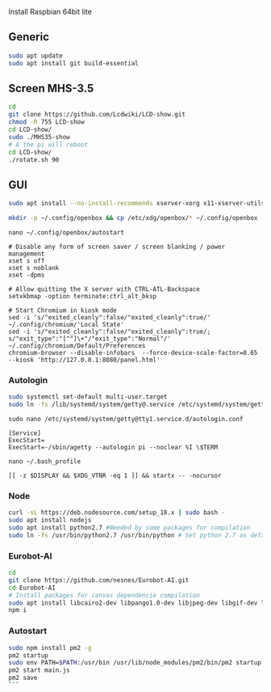 Install Raspbian 64bit lite

## Generic
```bash
sudo apt update
sudo apt install git build-essential
```

## Screen MHS-3.5
```bash
cd
git clone https://github.com/Lcdwiki/LCD-show.git
chmod -R 755 LCD-show
cd LCD-show/
sudo ./MHS35-show
# A the pi will reboot
cd LCD-show/
./rotate.sh 90
```

## GUI
```bash
sudo apt install --no-install-recommends xserver-xorg x11-xserver-utils xinit openbox chromium-browser

mkdir -p ~/.config/openbox && cp /etc/xdg/openbox/* ~/.config/openbox
```

`nano ~/.config/openbox/autostart`
```
# Disable any form of screen saver / screen blanking / power management
xset s off
xset s noblank
xset -dpms

# Allow quitting the X server with CTRL-ATL-Backspace
setxkbmap -option terminate:ctrl_alt_bksp

# Start Chromium in kiosk mode
sed -i 's/"exited_cleanly":false/"exited_cleanly":true/' ~/.config/chromium/'Local State'
sed -i 's/"exited_cleanly":false/"exited_cleanly":true/; s/"exit_type":"[^"]\+"/"exit_type":"Normal"/' ~/.config/chromium/Default/Preferences
chromium-browser --disable-infobars  --force-device-scale-factor=0.65 --kiosk 'http://127.0.0.1:8080/panel.html'
```

### Autologin
```bash
sudo systemctl set-default multi-user.target
sudo ln -fs /lib/systemd/system/getty@.service /etc/systemd/system/getty.target.wants/getty@tty1.service
```
`sudo nano /etc/systemd/system/getty@tty1.service.d/autologin.conf`
```
[Service]
ExecStart=
ExecStart=-/sbin/agetty --autologin pi --noclear %I \$TERM
```
`nano ~/.bash_profile`
```
[[ -z $DISPLAY && $XDG_VTNR -eq 1 ]] && startx -- -nocursor
```
### Node

```bash
curl -sL https://deb.nodesource.com/setup_18.x | sudo bash -
sudo apt install nodejs
sudo apt install python2.7 #Needed by some packages for compilation
sudo ln -fs /usr/bin/python2.7 /usr/bin/python # Set python 2.7 as default python
```
### Eurobot-AI
```bash
cd
git clone https://github.com/nesnes/Eurobot-AI.git
cd Eurobot-AI
# Install packages for canvas dependencie compilation
sudo apt install libcairo2-dev libpango1.0-dev libjpeg-dev libgif-dev librsvg2-dev
npm i
```
### Autostart
````bash
sudo npm install pm2 -g
pm2 startup
sudo env PATH=$PATH:/usr/bin /usr/lib/node_modules/pm2/bin/pm2 startup systemd -u pi --hp /home/pi
pm2 start main.js
pm2 save
```